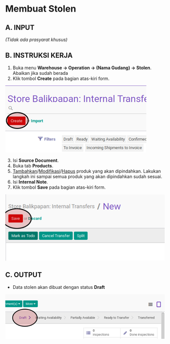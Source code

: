 # Membuat Stolen

## A. INPUT

*(Tidak ada prasyarat khusus)*

## B. INSTRUKSI KERJA

1. Buka menu **Warehouse -> Operation -> (Nama Gudang) -> Stolen**. Abaikan jika sudah berada
2. Klik tombol **Create** pada bagian atas-kiri form.

![](../../img/stolen/tombol-create.png)

3. Isi **Source Document**.
4. Buka tab **Products**.
5. <a name="l5">[Tambahkan](./produk-tambah.md)/[Modifikasi](./produk-modifikasi.md)/[Hapus](./produk-hapus.md)</a> produk yang akan dipindahkan. Lakukan langkah ini sampai semua produk yang akan dipindahkan sudah sesuai.
6. Isi **Internal Note**.
7. Klik tombol **Save** pada bagian atas-kiri form.

![](../../img/stolen/tombol-simpan.png)

## C. OUTPUT

* Data stolen akan dibuat dengan status **Draft**

![](../../img/stolen/status-draft.png)
